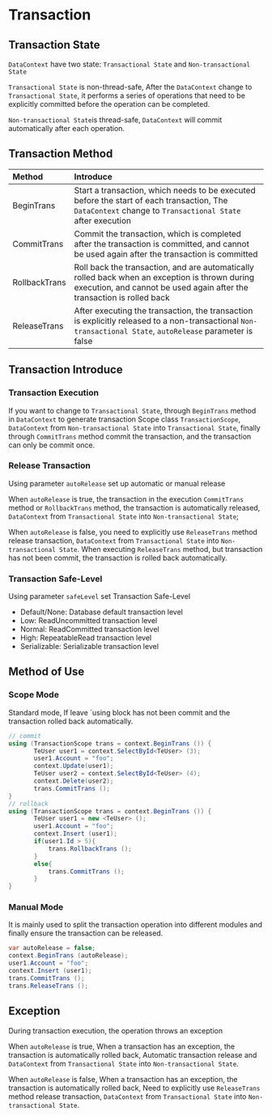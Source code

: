 # Transaction

## Transaction State

`DataContext` have two state: `Transactional State` and `Non-transactional State`

`Transactional State` is non-thread-safe, After the `DataContext` change to `Transactional State`, it performs a series of operations that need to be explicitly committed before the operation can be completed.

`Non-transactional State`is thread-safe, `DataContext` will commit automatically after each operation.

## Transaction Method

| Method | Introduce |
|:------|:------|
| BeginTrans | Start a transaction, which needs to be executed before the start of each transaction, The  `DataContext` change to `Transactional State` after execution |
| CommitTrans | Commit the transaction, which is completed after the transaction is committed, and cannot be used again after the transaction is committed |
| RollbackTrans | Roll back the transaction, and are automatically rolled back when an exception is thrown during execution,  and cannot be used again after the transaction is rolled back |
| ReleaseTrans | After executing the transaction, the transaction is explicitly released to a non-transactional `Non-transactional State`, `autoRelease` parameter is false |

## Transaction Introduce

### Transaction Execution

If you want to change to `Transactional State`, through `BeginTrans` method in `DataContext` to generate transaction Scope class `TransactionScope`, `DataContext` from `Non-transactional State` into `Transactional State`, finally through `CommitTrans` method commit the transaction, and the transaction can only be commit once.

### Release Transaction

Using parameter `autoRelease` set up automatic or manual release

When `autoRelease` is true, the transaction in the execution `CommitTrans` method or `RollbackTrans` method,  the transaction is automatically released, `DataContext` from `Transactional State` into `Non-transactional State`; 

When `autoRelease` is false, you need to explicitly use `ReleaseTrans` method release transaction,  `DataContext` from `Transactional State` into `Non-transactional State`. When executing `ReleaseTrans` method, but transaction has not been commit, the transaction is rolled back automatically.

### Transaction Safe-Level

Using parameter `safeLevel` set Transaction Safe-Level

* Default/None: Database default transaction level
* Low: ReadUncommitted transaction level
* Normal: ReadCommitted transaction level
* High: RepeatableRead transaction level
* Serializable: Serializable transaction level

## Method of Use

### Scope Mode

Standard mode, If leave `using  block has not been commit and the transaction rolled back automatically.

```csharp
// commit
using (TransactionScope trans = context.BeginTrans ()) {
       TeUser user1 = context.SelectById<TeUser> (3);
       user1.Account = "foo";
       context.Update(user1);
       TeUser user2 = context.SelectById<TeUser> (4);
       context.Delete(user2);
       trans.CommitTrans ();
}
// rollback
using (TransactionScope trans = context.BeginTrans ()) {
       TeUser user1 = new <TeUser> ();
       user1.Account = "foo";
       context.Insert (user1);
       if(user1.Id > 5){
           trans.RollbackTrans ();
       }
       else{
           trans.CommitTrans ();
       }
}
```

### Manual Mode

It is mainly used to split the transaction operation into different modules and finally ensure the transaction can be released.

```csharp
var autoRelease = false;
context.BeginTrans (autoRelease);
user1.Account = "foo";
context.Insert (user1);
trans.CommitTrans ();
trans.ReleaseTrans ();
```

## Exception

During transaction execution, the operation throws an exception

When `autoRelease` is true, When a transaction has an exception, the transaction is automatically rolled back, Automatic transaction release and `DataContext` from `Transactional State` into `Non-transactional State`.

When `autoRelease` is false, When a transaction has an exception, the transaction is automatically rolled back, Need to explicitly use ` ReleaseTrans ` method release transaction, `DataContext` from `Transactional State` into `Non-transactional State`.